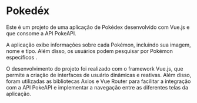 # Pokedéx
Este é um projeto de uma aplicação de Pokédex desenvolvido com Vue.js e que consome a API PokeAPI. 

A aplicação exibe informações sobre cada Pokémon, incluindo sua imagem, nome e tipo. Além disso, os usuários podem pesquisar por Pokémon específicos .   

O desenvolvimento do projeto foi realizado com o framework Vue.js, que permite a criação de interfaces de usuário dinâmicas e reativas. Além disso, foram utilizadas as bibliotecas Axios e Vue Router para facilitar a integração com a API PokeAPI e implementar a navegação entre as diferentes telas da aplicação.